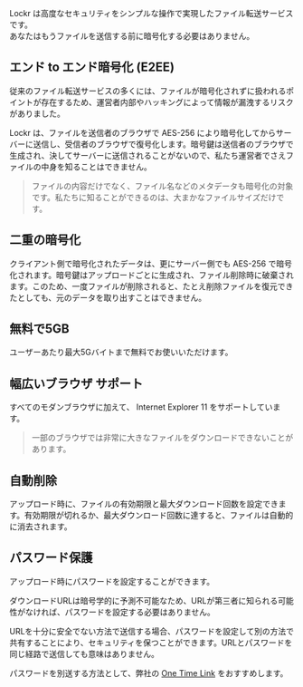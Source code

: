 Lockr は高度なセキュリティをシンプルな操作で実現したファイル転送サービスです。
<br>
あなたはもうファイルを送信する前に暗号化する必要はありません。

## エンド to エンド暗号化 (E2EE)

従来のファイル転送サービスの多くには、ファイルが暗号化されずに扱われるポイントが存在するため、運営者内部やハッキングによって情報が漏洩するリスクがありました。

Lockr は、ファイルを送信者のブラウザで AES-256 により暗号化してからサーバーに送信し、受信者のブラウザで復号化します。暗号鍵は送信者のブラウザで生成され、決してサーバーに送信されることがないので、私たち運営者でさえファイルの中身を知ることはできません。

> ファイルの内容だけでなく、ファイル名などのメタデータも暗号化の対象です。私たちに知ることができるのは、大まかなファイルサイズだけです。

## 二重の暗号化

クライアント側で暗号化されたデータは、更にサーバー側でも AES-256 で暗号化されます。暗号鍵はアップロードごとに生成され、ファイル削除時に破棄されます。このため、一度ファイルが削除されると、たとえ削除ファイルを復元できたとしても、元のデータを取り出すことはできません。

## 無料で5GB

ユーザーあたり最大5Gバイトまで無料でお使いいただけます。

## 幅広いブラウザ サポート

すべてのモダンブラウザに加えて、 Internet Explorer 11 をサポートしています。

> 一部のブラウザでは非常に大きなファイルをダウンロードできないことがあります。

## 自動削除

アップロード時に、ファイルの有効期限と最大ダウンロード回数を設定できます。有効期限が切れるか、最大ダウンロード回数に達すると、ファイルは自動的に消去されます。

## パスワード保護

アップロード時にパスワードを設定することができます。

ダウンロードURLは暗号学的に予測不可能なため、URLが第三者に知られる可能性がなければ、パスワードを設定する必要はありません。

URLを十分に安全でない方法で送信する場合、パスワードを設定して別の方法で共有することにより、セキュリティを保つことができます。URLとパスワードを同じ経路で送信しても意味はありません。

パスワードを別送する方法として、弊社の <a href="https://one-time.link/" target="_blank" rel="noopener">One Time Link</a> をおすすめします。
